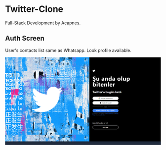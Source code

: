 # Twitter-Clone

Full-Stack Development by Acapnes.

## Auth Screen

User's contacts list same as Whatsapp. Look profile available.

![](Frontend/public/introductions/auth.png)